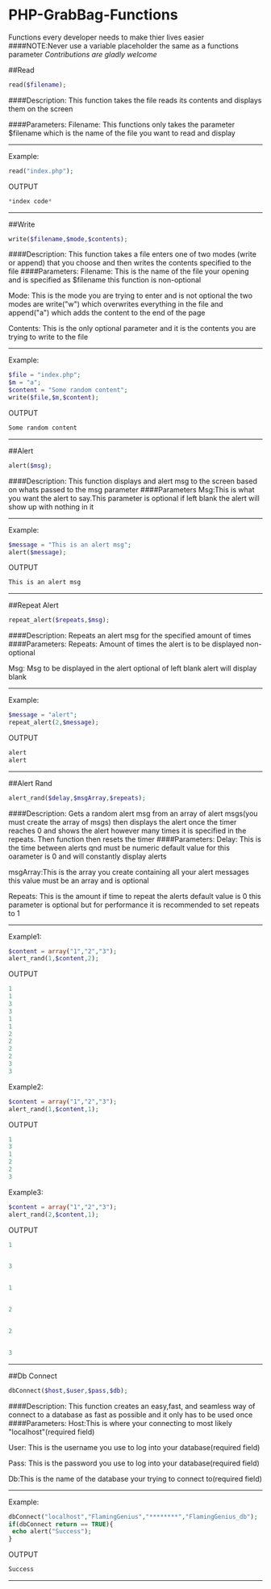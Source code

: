 # PHP-GrabBag-Functions
Functions every developer needs to make thier lives easier
####NOTE:Never use a variable placeholder the same as a functions parameter
*Contributions are gladly welcome*

<script async src="paypal-button.min.js?merchant=deathcrow4561@gmail.com"
    data-button="donate"
    data-type="form"
    data-name="My donation"
    data-amount="1.00"
></script>

##Read
```php
read($filename);
```
####Description:
This function takes the file reads its contents and displays them on the screen

####Parameters:
Filename:
This functions only takes the parameter $filename which is the name of the file you want to read and display
***
Example:
```php
read("index.php");
```
OUTPUT
```php
*index code*
```
***

##Write
```php
write($filename,$mode,$contents);
```
####Description:
This function takes a file enters one of two modes (write or append) that you choose and then writes the contents specified to the file
####Parameters:
Filename:
This is the name of the file your opening and is specified as $filename this function is non-optional

Mode:
This is the mode you are trying to enter and is not optional the two modes are write("w") which overwrites everything in the file and append("a") which adds the content to the end of the page

Contents:
This is the only optional parameter and it is the contents you are trying to write to the file
***
Example:
```php
$file = "index.php";
$m = "a";
$content = "Some random content";
write($file,$m,$content);
```
OUTPUT
```php
Some random content
```
***

##Alert
```php
alert($msg);
```
####Description:
This function displays and alert msg to the screen based on whats passed to the msg parameter
####Parameters
Msg:This is what you want the alert to say.This parameter is optional if left blank the alert will show up with nothing in it
***
Example:
```php
$message = "This is an alert msg";
alert($message);
```
OUTPUT
```php
This is an alert msg
```
***

##Repeat Alert
```php
repeat_alert($repeats,$msg);
```
####Description:
Repeats an alert msg for the specified amount of times
####Parameters:
Repeats: Amount of times the alert is to be displayed non-optional

Msg: Msg to be displayed in the alert optional of left blank alert will display blank
***
Example:
```php
$message = "alert";
repeat_alert(2,$message);
```
OUTPUT
```php
alert
alert
```
***
##Alert Rand
```php
alert_rand($delay,$msgArray,$repeats);
```

####Description:
Gets a random alert msg from an array of alert msgs(you must create the array of msgs) then displays the alert once the timer reaches 0 and shows the alert however many times it is specified in the repeats. Then function then resets the timer
####Parameters:
Delay: This is the time between alerts qnd must be numeric default value for this oarameter is 0 and will constantly display alerts

msgArray:This is the array you create containing all your alert messages this value must be an array and is optional

Repeats: This is the amount if time to repeat the alerts default value is 0 this parameter is optional but for performance it is recommended to set repeats to 1
***
Example1:
```php
$content = array("1","2","3");
alert_rand(1,$content,2);
```
OUTPUT
```php
1
1
3
3
1
1
2
2
2
2
3
3
```
Example2:
```php
$content = array("1","2","3");
alert_rand(1,$content,1);
```
OUTPUT
```php
1
3
1
2
2
3
```
Example3:
```php
$content = array("1","2","3");
alert_rand(2,$content,1);
```
OUTPUT
```php
1


3


1


2


2


3
```
***

##Db Connect
```php
dbConnect($host,$user,$pass,$db);
```
####Description:
This function creates an easy,fast, and seamless way of connect to a database as fast as possible and it only has to be used once
####Parameters:
Host:This is where your connecting to most likely "localhost"(required field)

User: This is the username you use to log into your database(required field)

Pass: This is the password you use to log into your database(required field)

Db:This is the name of the database your trying to connect to(required field)

***
Example:
```php
dbConnect("localhost","FlamingGenius","********","FlamingGenius_db");
if(dbConnect return == TRUE){
 echo alert("Success");
}
```
OUTPUT
```php
Success
```
***
